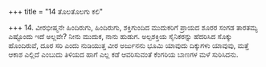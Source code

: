 +++
title = "14 ತೊಲತೊಲಗು ಕಲಿ"

+++
14. ವೀರಭೀಷ್ಮನೇ ಹಿಂದಿರುಗು, ಹಿಂದಿರುಗು, ಶಕ್ತಿಗುಂದಿದ ಮುದುಕರಿಗೆ ಪ್ರಾಯದ ಶೂರರ ಸಂಗಡ ತಾರತಮ್ಯ ಎಷ್ಟೊಂದು ಇದೆ ಅಲ್ಲವೇ?  ನೀನು ಮುದುಕ, ನಾನು ಹುಡುಗ. ಅಲ್ಪಶಕ್ತಿಯ ಸೈನಿಕರನ್ನು ಹೆದರಿಸಿದ ಸೊಕ್ಕು ಹೊಂದಿರುವೆ, ದೂರ ಸರಿ ಎಂದು ನುಡಿಯುತ್ತ ವೀರ ಅರ್ಜುನನು ಭೂಮಿ ಯಾವುದು ದಿಕ್ಕುಗಳು ಯಾವುವು, ಮತ್ತೆ ಆಕಾಶ ಎಲ್ಲಿದೆ ಎಂಬುದು ತಿಳಿಯದ ಹಾಗೆ ಎಲ್ಲ ಕಡೆ ಆವರಿಸುವಂತೆ ಕೆಂಗರಿಯ ಬಾಣಗಳ ಮಳೆ ಸುರಿಸಿದನು.